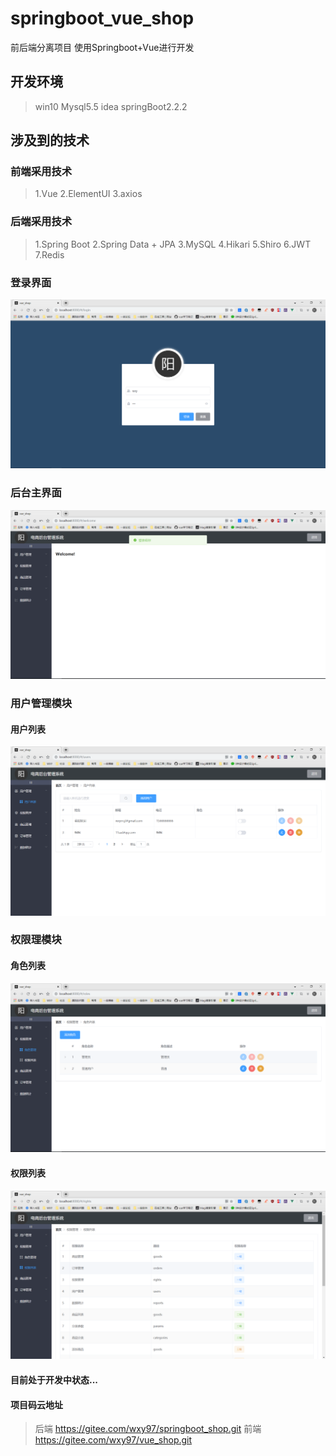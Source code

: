 # springboot_vue_shop
前后端分离项目 使用Springboot+Vue进行开发
## 开发环境
> win10 
> Mysql5.5
>  idea
>  springBoot2.2.2
## 涉及到的技术
### 前端采用技术
> 1.Vue
> 2.ElementUI
> 3.axios 
### 后端采用技术
> 1.Spring Boot
> 2.Spring Data + JPA 
> 3.MySQL
> 4.Hikari
> 5.Shiro
> 6.JWT
> 7.Redis

### 登录界面
![login](./images/login.png)

### 后台主界面 
![main](./images/main.png)

### 用户管理模块
#### 用户列表
![user](./images/userList.png)

### 权限理模块
#### 角色列表
![user](./images/roleList.png)

#### 权限列表
![user](./images/rightList.png)

#### 目前处于开发中状态...  

#### 项目码云地址     
> 后端 https://gitee.com/wxy97/springboot_shop.git
> 前端 https://gitee.com/wxy97/vue_shop.git